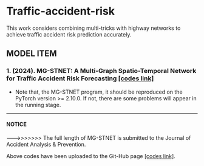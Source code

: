 # Traffic-accident-risk
This work considers combining multi-tricks with highway networks to achieve traffic accident risk prediction accurately.  

## MODEL ITEM
### 1. (2024). MG-STNET: A Multi-Graph Spatio-Temporal Network for Traffic Accident Risk Forecasting [[codes link]](https://github.com/zouguojian/Traffic-accident-prediction/tree/main/MG-STNET)  
* Note that, the MG-STNET program, it should be reproduced on the PyTorch version >= 2.10.0. 
If not, there are some problems will appear in the running stage.
---

#### NOTICE   
--->>>>>>> The full length of MG-STNET is submitted to the Journal of Accident Analysis & Prevention.     

Above codes have been uploaded to the Git-Hub page [[codes link]](https://github.com/zouguojian/Traffic-accident-prediction/tree/main/MG-STNET).  
